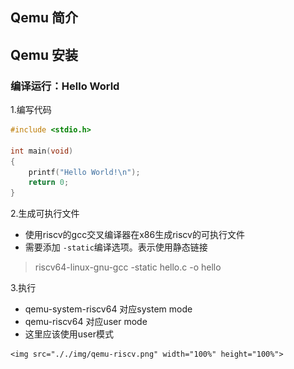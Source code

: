 ## Qemu 简介

## Qemu 安装

### 编译运行：Hello World
1.编写代码

```c
#include <stdio.h>

int main(void)
{
	printf("Hello World!\n");
	return 0;
}
```

2.生成可执行文件
   - 使用riscv的gcc交叉编译器在x86生成riscv的可执行文件
   - 需要添加  `-static`编译选项。表示使用静态链接
   >riscv64-linux-gnu-gcc -static hello.c -o hello

3.执行
   - qemu-system-riscv64 对应system mode
   - qemu-riscv64 对应user mode
   - 这里应该使用user模式
      <!-- >qemu-riscv64 hello -->

    <img src="././img/qemu-riscv.png" width="100%" height="100%">
